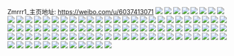 Zmrrr1_主页地址: https://weibo.com/u/6037413071 
![](https://wx4.sinaimg.cn/mw2000/006AAmWbly1h9kfypvleaj30u01sxgrm.jpg) 
![](https://wx4.sinaimg.cn/mw2000/006AAmWbly1h9kfyr4l1gj30u01sxjwe.jpg) 
![](https://wx4.sinaimg.cn/mw2000/006AAmWbly1h9kfyssvrbj30u01sxn31.jpg) 
![](https://wx4.sinaimg.cn/mw2000/006AAmWbly1h9kfyoj1xmj30u01sxgqu.jpg) 
![](https://wx4.sinaimg.cn/mw2000/006AAmWbly1h9kfyuruabj30u01sxgt0.jpg) 
![](https://wx4.sinaimg.cn/mw2000/006AAmWbly1h9kfyv6refj30u01t0dm5.jpg) 
![](https://wx4.sinaimg.cn/mw2000/006AAmWbly1h9ibsuj791j30u0140wnn.jpg) 
![](https://wx4.sinaimg.cn/mw2000/006AAmWbly1h9ibsupx7pj30u0140gtz.jpg) 
![](https://wx4.sinaimg.cn/mw2000/006AAmWbly1h9ibsuz0a9j30u0140qcd.jpg) 
![](https://wx4.sinaimg.cn/mw2000/006AAmWbly1h9ibsucvuzj30u0140guq.jpg) 
![](https://wx4.sinaimg.cn/mw2000/006AAmWbly1h9ibsv6yk4j30u014047o.jpg) 
![](https://wx4.sinaimg.cn/mw2000/006AAmWbly1h9ibsvgzduj30u0140guy.jpg) 
![](https://wx4.sinaimg.cn/mw2000/006AAmWbly1h9a9ay8yiij31uc1ac7wh.jpg) 
![](https://wx4.sinaimg.cn/mw2000/006AAmWbly1h981w2glfgj30u014043f.jpg) 
![](https://wx4.sinaimg.cn/mw2000/006AAmWbly1h981w29dzpj30u0140jwa.jpg) 
![](https://wx4.sinaimg.cn/mw2000/006AAmWbly1h981w2ltn0j30u0140wji.jpg) 
![](https://wx4.sinaimg.cn/mw2000/006AAmWbly1h89d71e5wij31o0280qv5.jpg) 
![](https://wx4.sinaimg.cn/mw2000/006AAmWbly1h89d73m6ghj31o0280qv5.jpg) 
![](https://wx4.sinaimg.cn/mw2000/006AAmWbly1h89d6zwqmbj31o0280hdt.jpg) 
![](https://wx4.sinaimg.cn/mw2000/006AAmWbly1h89d72gwrbj31o0280npd.jpg) 
![](https://wx4.sinaimg.cn/mw2000/006AAmWbly1h8162lrfurj31hb1z31kx.jpg) 
![](https://wx4.sinaimg.cn/mw2000/006AAmWbly1h8162m6sstj31u12g11kx.jpg) 
![](https://wx4.sinaimg.cn/mw2000/006AAmWbly1h8162mlwwfj31iy21a4qp.jpg) 
![](https://wx4.sinaimg.cn/mw2000/006AAmWbly1h8162mydwzj31fs1x1wz1.jpg) 
![](https://wx4.sinaimg.cn/mw2000/006AAmWbly1h7n7y4rivyj31kd2357we.jpg) 
![](https://wx4.sinaimg.cn/mw2000/006AAmWbly1h7n7y499w2j31j921o1kx.jpg) 
![](https://wx4.sinaimg.cn/mw2000/006AAmWbly1h7n7y565ikj31v22hfb29.jpg) 
![](https://wx4.sinaimg.cn/mw2000/006AAmWbly1h7n7y5ri07j32c0340x6p.jpg) 
![](https://wx4.sinaimg.cn/mw2000/006AAmWbly1h7hr21rcr3j32yo27yu0y.jpg) 
![](https://wx4.sinaimg.cn/mw2000/006AAmWbly1h7fnhwgyr2j32yo1o0u0y.jpg) 
![](https://wx4.sinaimg.cn/mw2000/006AAmWbly1h7fnht010jj32yo1o07wj.jpg) 
![](https://wx4.sinaimg.cn/mw2000/006AAmWbly1h7fnhvbdqij32yo280tmd.jpg) 
![](https://wx4.sinaimg.cn/mw2000/006AAmWbly1h7fnhuaej8j32yo280kcv.jpg) 
![](https://wx4.sinaimg.cn/mw2000/006AAmWbly1h7fnhrwq9jj32802yo7wj.jpg) 
![](https://wx4.sinaimg.cn/mw2000/006AAmWbly1h7fnhxznmsj32yo27yqt3.jpg) 
![](https://wx4.sinaimg.cn/mw2000/006AAmWbly1h7e6o4f033j31o028043j.jpg) 
![](https://wx4.sinaimg.cn/mw2000/006AAmWbly1h7e6o8frcdj31o0280kjl.jpg) 
![](https://wx4.sinaimg.cn/mw2000/006AAmWbly1h7e6o5n66lj31o0280gpw.jpg) 
![](https://wx4.sinaimg.cn/mw2000/006AAmWbly1h7e6o9a7m0j30ru15q7fy.jpg) 
![](https://wx4.sinaimg.cn/mw2000/006AAmWbly1h7e6o8zlalj319g19hgnw.jpg) 
![](https://wx4.sinaimg.cn/mw2000/006AAmWbly1h7e6o6tikjj31o0280dj0.jpg) 
![](https://wx4.sinaimg.cn/mw2000/006AAmWbly1h7e6o27y1pj31o0280wjw.jpg) 
![](https://wx4.sinaimg.cn/mw2000/006AAmWbly1h7e6o3frwlj31o0280e81.jpg) 
![](https://wx4.sinaimg.cn/mw2000/006AAmWbly1h7e6o5ycvzj30ru15qgnn.jpg) 
![](https://wx4.sinaimg.cn/mw2000/006AAmWbly1h6wtfyrfmyj31yv2midqp.jpg) 
![](https://wx4.sinaimg.cn/mw2000/006AAmWbly1h6wtfzks86j32252qv4qq.jpg) 
![](https://wx4.sinaimg.cn/mw2000/006AAmWbly1h6wtfwyfeyj320r2p0woj.jpg) 
![](https://wx4.sinaimg.cn/mw2000/006AAmWbly1h6wtftmtcoj32c0340b2a.jpg) 
![](https://wx4.sinaimg.cn/mw2000/006AAmWbly1h6wtfuq2sjj320z2pbkjm.jpg) 
![](https://wx4.sinaimg.cn/mw2000/006AAmWbly1h6wtfsq9ixj30u00u0mzz.jpg) 
![](https://wx4.sinaimg.cn/mw2000/006AAmWbly1h6vyi7fa89j316n1kwx1x.jpg) 
![](https://wx4.sinaimg.cn/mw2000/006AAmWbly1h6vyi8en4bj316o1kwnky.jpg) 
![](https://wx4.sinaimg.cn/mw2000/006AAmWbly1h6vyi6dqezj316n1kwax8.jpg) 
![](https://wx4.sinaimg.cn/mw2000/006AAmWbly1h6vyi05r2yj312b1f31kx.jpg) 
![](https://wx4.sinaimg.cn/mw2000/006AAmWbly1h6vyi4n23wj316o1kwb29.jpg) 
![](https://wx4.sinaimg.cn/mw2000/006AAmWbly1h6vyi5fz8wj30y219fx4b.jpg) 
![](https://wx4.sinaimg.cn/mw2000/006AAmWbly1h6vyi3fmfaj31dp1u94qp.jpg) 
![](https://wx4.sinaimg.cn/mw2000/006AAmWbly1h6vyi1v8p2j31eg1v94qp.jpg) 
![](https://wx4.sinaimg.cn/mw2000/006AAmWbly1h6vyi0vjtej31eg1v94qp.jpg) 
![](https://wx4.sinaimg.cn/mw2000/006AAmWbly1h6q0ly79wzj32yo280asc.jpg) 
![](https://wx4.sinaimg.cn/mw2000/006AAmWbly1h6pt2r373gj3280280wj9.jpg) 
![](https://wx4.sinaimg.cn/mw2000/006AAmWbly1h6pt2psqsij32802807wh.jpg) 
![](https://wx4.sinaimg.cn/mw2000/006AAmWbly1h6pt2qjmo2j3280280797.jpg) 
![](https://wx4.sinaimg.cn/mw2000/006AAmWbly1h6ayklv65mj31yv2midqp.jpg) 
![](https://wx4.sinaimg.cn/mw2000/006AAmWbly1h6aykb6bjaj32252qv4qq.jpg) 
![](https://wx4.sinaimg.cn/mw2000/006AAmWbly1h6ayki29hmj320r2p0woj.jpg) 
![](https://wx4.sinaimg.cn/mw2000/006AAmWbly1h62nqha4fkj31lb24ftd2.jpg) 
![](https://wx4.sinaimg.cn/mw2000/006AAmWbly1h62nqkz1dwj31o028079g.jpg) 
![](https://wx4.sinaimg.cn/mw2000/006AAmWbly1h62nqiu0ypj316o1kwdze.jpg) 
![](https://wx4.sinaimg.cn/mw2000/006AAmWbly1h62nqo0oyqj31o0280gpa.jpg) 
![](https://wx4.sinaimg.cn/mw2000/006AAmWbly1h62nqrvm6gj31he1z74k3.jpg) 
![](https://wx4.sinaimg.cn/mw2000/006AAmWbly1h62nqta36ej31d21te4h7.jpg) 
![](https://wx4.sinaimg.cn/mw2000/006AAmWbly1h5zn880h0pj32c0340npe.jpg) 
![](https://wx4.sinaimg.cn/mw2000/006AAmWbly1h5o1x9tsa3j30zo256k3w.jpg) 
![](https://wx4.sinaimg.cn/mw2000/006AAmWbly1h5o1x94u65j30zo2561kx.jpg) 
![](https://wx4.sinaimg.cn/mw2000/006AAmWbly1h5a1szyxqjj32560zoq4u.jpg) 
![](https://wx4.sinaimg.cn/mw2000/006AAmWbly1h555bye9moj31qy2bye82.jpg) 
![](https://wx4.sinaimg.cn/mw2000/006AAmWbly1h555c009q1j322y2ryb2b.jpg) 
![](https://wx4.sinaimg.cn/mw2000/006AAmWbly1h555bwsq26j329y31au0z.jpg) 
![](https://wx4.sinaimg.cn/mw2000/006AAmWbly1h555brjzvbj31yl2m41kz.jpg) 
![](https://wx4.sinaimg.cn/mw2000/006AAmWbly1h555bt4n9tj324v2uie82.jpg) 
![](https://wx4.sinaimg.cn/mw2000/006AAmWbly1h555buuz26j32c0340b2a.jpg) 
![](https://wx4.sinaimg.cn/mw2000/006AAmWbly1h4q53yqyjuj31sg2dx7wh.jpg) 
![](https://wx4.sinaimg.cn/mw2000/006AAmWbly1h4q5410ytvj30xk18r15s.jpg) 
![](https://wx4.sinaimg.cn/mw2000/006AAmWbly1h4q541o3h4j31pk2a24qp.jpg) 
![](https://wx4.sinaimg.cn/mw2000/006AAmWbly1h4e0x1lt41j30tc0jvwo2.jpg) 
![](https://wx4.sinaimg.cn/mw2000/006AAmWbly1h49q6xtb7hj31o0280u0z.jpg) 
![](https://wx4.sinaimg.cn/mw2000/006AAmWbly1h49q729b4dj31o0280npf.jpg) 
![](https://wx4.sinaimg.cn/mw2000/006AAmWbly1h49q6tx06uj31o0280qv7.jpg) 
![](https://wx4.sinaimg.cn/mw2000/006AAmWbly1h3snsdnzfsj31o0280qv5.jpg) 
![](https://wx4.sinaimg.cn/mw2000/006AAmWbly1h3snscb8tnj31o0280u0x.jpg) 
![](https://wx4.sinaimg.cn/mw2000/006AAmWbly1h3snsaxbgpj31o0280qv5.jpg) 
![](https://wx4.sinaimg.cn/mw2000/006AAmWbly1h3sns92ws6j30zf1b8gz0.jpg) 
![](https://wx4.sinaimg.cn/mw2000/006AAmWbly1h3snsifttjj30yq1aa16t.jpg) 
![](https://wx4.sinaimg.cn/mw2000/006AAmWbly1h3sns9e270j30zo1bktny.jpg) 
